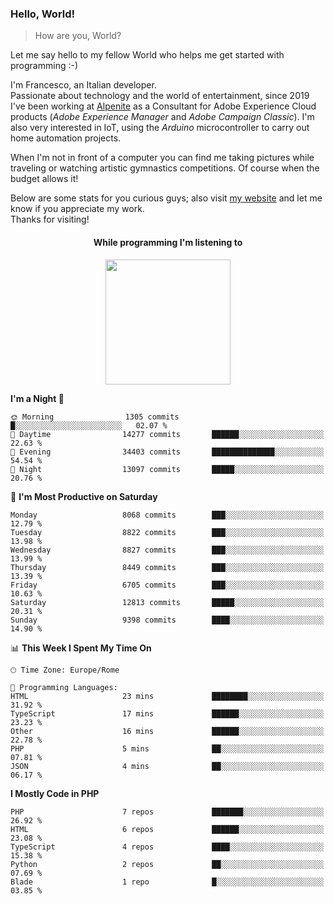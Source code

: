### Hello, World!

> How are you, World?

Let me say hello to my fellow World who helps me get started with programming :-)

I'm Francesco, an Italian developer.  
Passionate about technology and the world of entertainment, since 2019 I've been working at [Alpenite](https://www.alpenite.com) as a Consultant for Adobe Experience Cloud products (*Adobe Experience Manager* and *Adobe Campaign Classic*). I'm also very interested in IoT, using the *Arduino* microcontroller to carry out home automation projects.

When I'm not in front of a computer you can find me taking pictures while traveling or watching artistic gymnastics competitions. Of course when the budget allows it!

Below are some stats for you curious guys; also visit [my website](https://www.francescorega.eu) and let me know if you appreciate my work.  
Thanks for visiting!

<div align="center">
  <h4>While programming I'm listening to</h4>
  <a href="https://apps.francescorega.eu/now-playing/11147232609" target="_blank"><img src="https://apps.francescorega.eu/now-playing/11147232609" width="200"></a>
</div>

<!--START_SECTION:waka-->
**I'm a Night 🦉** 

```text
🌞 Morning                1305 commits        █░░░░░░░░░░░░░░░░░░░░░░░░   02.07 % 
🌆 Daytime                14277 commits       ██████░░░░░░░░░░░░░░░░░░░   22.63 % 
🌃 Evening                34403 commits       ██████████████░░░░░░░░░░░   54.54 % 
🌙 Night                  13097 commits       █████░░░░░░░░░░░░░░░░░░░░   20.76 % 
```
📅 **I'm Most Productive on Saturday** 

```text
Monday                   8068 commits        ███░░░░░░░░░░░░░░░░░░░░░░   12.79 % 
Tuesday                  8822 commits        ███░░░░░░░░░░░░░░░░░░░░░░   13.98 % 
Wednesday                8827 commits        ███░░░░░░░░░░░░░░░░░░░░░░   13.99 % 
Thursday                 8449 commits        ███░░░░░░░░░░░░░░░░░░░░░░   13.39 % 
Friday                   6705 commits        ███░░░░░░░░░░░░░░░░░░░░░░   10.63 % 
Saturday                 12813 commits       █████░░░░░░░░░░░░░░░░░░░░   20.31 % 
Sunday                   9398 commits        ████░░░░░░░░░░░░░░░░░░░░░   14.90 % 
```


📊 **This Week I Spent My Time On** 

```text
🕑︎ Time Zone: Europe/Rome

💬 Programming Languages: 
HTML                     23 mins             ████████░░░░░░░░░░░░░░░░░   31.92 % 
TypeScript               17 mins             ██████░░░░░░░░░░░░░░░░░░░   23.23 % 
Other                    16 mins             ██████░░░░░░░░░░░░░░░░░░░   22.78 % 
PHP                      5 mins              ██░░░░░░░░░░░░░░░░░░░░░░░   07.81 % 
JSON                     4 mins              ██░░░░░░░░░░░░░░░░░░░░░░░   06.17 % 
```

**I Mostly Code in PHP** 

```text
PHP                      7 repos             ███████░░░░░░░░░░░░░░░░░░   26.92 % 
HTML                     6 repos             ██████░░░░░░░░░░░░░░░░░░░   23.08 % 
TypeScript               4 repos             ████░░░░░░░░░░░░░░░░░░░░░   15.38 % 
Python                   2 repos             ██░░░░░░░░░░░░░░░░░░░░░░░   07.69 % 
Blade                    1 repo              █░░░░░░░░░░░░░░░░░░░░░░░░   03.85 % 
```




<!--END_SECTION:waka-->
